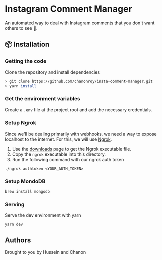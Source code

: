 # Instagram Comment Manager

An automated way to deal with Instagram comments that you don't want others to see :eyes:.

## :package: Installation

### Getting the code
Clone the repository and install dependencies
```sh
> git clone https://github.com/chanonroy/insta-comment-manager.git
> yarn install
```

### Get the environment variables

Create a `.env` file at the project root and add the necessary credentials.

### Setup Ngrok

Since we'll be dealing primarily with webhooks, we need a way to expose localhost to the internet. For this, we will use [Ngrok](https://ngrok.com/).

1. Use the [downloads](https://ngrok.com/download) page to get the Ngrok executable file. 
2. Copy the `ngrok` executable into this directory. 
3. Run the following command with our ngrok auth token

```
./ngrok authtoken <YOUR_AUTH_TOKEN>
```

### Setup MondoDB

```sh
brew install mongodb
```

### Serving 
Serve the dev environment with yarn
```sh
yarn dev
```

## Authors
Brought to you by Hussein and Chanon
